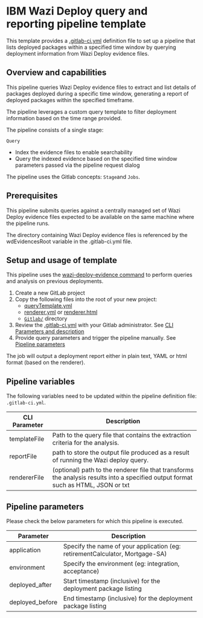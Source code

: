 # IBM Wazi Deploy query and reporting pipeline template

This template provides a [.gitlab-ci.yml](.gitlab-ci.yml) definition file to set up a pipeline that lists deployed packages within a specified time window by querying deployment information from Wazi Deploy evidence files.

## Overview and capabilities
This pipeline queries Wazi Deploy evidence files to extract and list details of packages deployed during a specific time window, generating a report of deployed packages within the specified timeframe.

The pipeline leverages a custom query template to filter deployment information based on the time range provided.

The pipeline consists of a single stage:

`Query`
   * Index the evidence files to enable searchability
   * Query the indexed evidence based on the specified time window parameters passed via the pipeline request dialog

The pipeline uses the Gitlab concepts: `Stage`and `Jobs`.



## Prerequisites

This pipeline submits queries against a centrally managed set of Wazi Deploy evidence files expected to be available on the same machine where the pipeline runs.

The directory containing Wazi Deploy evidence files is referenced by the wdEvidencesRoot variable in the .gitlab-ci.yml file.



## Setup and usage of template

This pipeline uses the [wazi-deploy-evidence command](https://www.ibm.com/docs/en/developer-for-zos/17.0.0?topic=commands-wazi-deploy-evidence-command) to perform queries and analysis on previous deployments. 

1. Create a new GitLab project
2. Copy the following files into the root of your new project:
      * [queryTemplate.yml](queryTemplate.yml) 
      * [renderer.yml](renderer.yml) or [renderer.html](renderer.html) 
      * [`Gitlab/`](./Gitlab/) directory  
3. Review the [.gitlab-ci.yml](.gitlab-ci.yml) with your Gitlab administrator. See [CLI Parameters and description](#cli-parameters-and-description)
3. Provide query parameters and trigger the pipeline manually. See [Pipeline parameters](#pipeline-parameters)

The job will output a deployment report either in plain text, YAML or html format (based on the renderer).


## Pipeline variables

The following variables need to be updated within the pipeline definition file: `.gitlab-ci.yml`.

CLI Parameter | Description
--- | ---
templateFile |  Path to the query file that contains the extraction criteria for the analysis.
reportFile | path to store the output file produced as a result of running the Wazi deploy query.
rendererFile | (optional) path to the renderer file that transforms the analysis results into a specified output format such as HTML, JSON or txt 

## Pipeline parameters

Please check the below parameters for which this pipeline is executed.

Parameter | Description
--- | ---
application | Specify the name of your application (eg: retirementCalculator, Mortgage-SA)
environment | Specify the environment (eg: integration, acceptance)
deployed_after | Start timestamp (inclusive) for the deployment package listing
deployed_before | End timestamp (inclusive) for the deployment package listing
